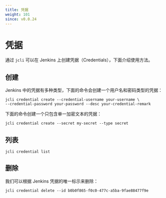 ```yaml
---
title: 凭据
weight: 101
since: v0.0.24
---
```


# 凭据

通过 `jcli` 可以在 Jenkins 上创建凭据（Credentials），下面介绍使用方法。

## 创建

Jenkins 中的凭据有多种类型，下面的命令会创建一个用户名和密码类型的凭据：

```text
jcli credential create --credential-username your-username \
--credential-password your-password --desc your-credential-remark
```

下面的命令创建一个只包含单一加密文本的凭据：

`jcli credential create --secret my-secret --type secret`

## 列表

`jcli credential list`

## 删除

我们可以根据 Jenkins 凭据的唯一标示来删除：

`jcli credential delete --id b0b0f865-f0c0-477c-a5ba-9fae88477f9e`

